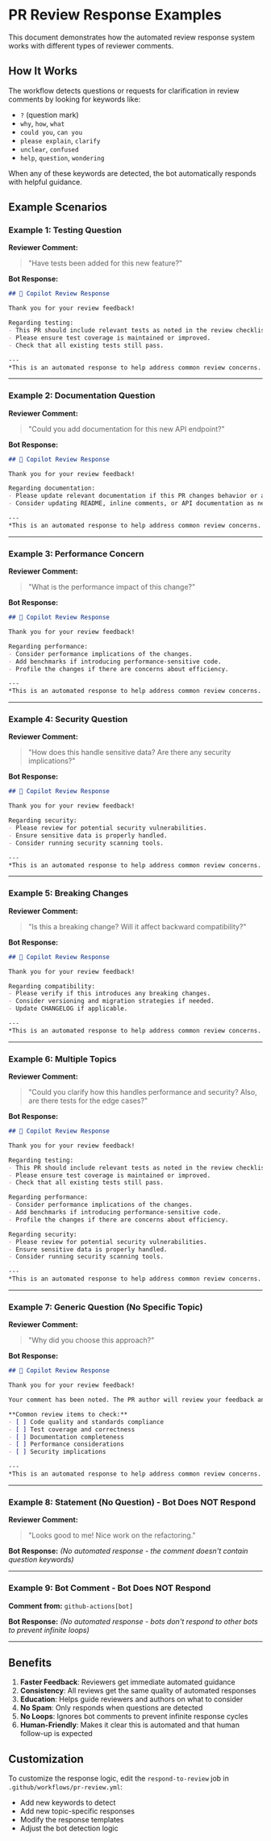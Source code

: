 # PR Review Response Examples

This document demonstrates how the automated review response system works with different types of reviewer comments.

## How It Works

The workflow detects questions or requests for clarification in review comments by looking for keywords like:
- `?` (question mark)
- `why`, `how`, `what`
- `could you`, `can you`
- `please explain`, `clarify`
- `unclear`, `confused`
- `help`, `question`, `wondering`

When any of these keywords are detected, the bot automatically responds with helpful guidance.

## Example Scenarios

### Example 1: Testing Question

**Reviewer Comment:**
> "Have tests been added for this new feature?"

**Bot Response:**
```markdown
## 🤖 Copilot Review Response

Thank you for your review feedback! 

Regarding testing:
- This PR should include relevant tests as noted in the review checklist.
- Please ensure test coverage is maintained or improved.
- Check that all existing tests still pass.

---
*This is an automated response to help address common review concerns. The PR author will provide specific answers to your questions.*
```

---

### Example 2: Documentation Question

**Reviewer Comment:**
> "Could you add documentation for this new API endpoint?"

**Bot Response:**
```markdown
## 🤖 Copilot Review Response

Thank you for your review feedback! 

Regarding documentation:
- Please update relevant documentation if this PR changes behavior or adds features.
- Consider updating README, inline comments, or API documentation as needed.

---
*This is an automated response to help address common review concerns. The PR author will provide specific answers to your questions.*
```

---

### Example 3: Performance Concern

**Reviewer Comment:**
> "What is the performance impact of this change?"

**Bot Response:**
```markdown
## 🤖 Copilot Review Response

Thank you for your review feedback! 

Regarding performance:
- Consider performance implications of the changes.
- Add benchmarks if introducing performance-sensitive code.
- Profile the changes if there are concerns about efficiency.

---
*This is an automated response to help address common review concerns. The PR author will provide specific answers to your questions.*
```

---

### Example 4: Security Question

**Reviewer Comment:**
> "How does this handle sensitive data? Are there any security implications?"

**Bot Response:**
```markdown
## 🤖 Copilot Review Response

Thank you for your review feedback! 

Regarding security:
- Please review for potential security vulnerabilities.
- Ensure sensitive data is properly handled.
- Consider running security scanning tools.

---
*This is an automated response to help address common review concerns. The PR author will provide specific answers to your questions.*
```

---

### Example 5: Breaking Changes

**Reviewer Comment:**
> "Is this a breaking change? Will it affect backward compatibility?"

**Bot Response:**
```markdown
## 🤖 Copilot Review Response

Thank you for your review feedback! 

Regarding compatibility:
- Please verify if this introduces any breaking changes.
- Consider versioning and migration strategies if needed.
- Update CHANGELOG if applicable.

---
*This is an automated response to help address common review concerns. The PR author will provide specific answers to your questions.*
```

---

### Example 6: Multiple Topics

**Reviewer Comment:**
> "Could you clarify how this handles performance and security? Also, are there tests for the edge cases?"

**Bot Response:**
```markdown
## 🤖 Copilot Review Response

Thank you for your review feedback! 

Regarding testing:
- This PR should include relevant tests as noted in the review checklist.
- Please ensure test coverage is maintained or improved.
- Check that all existing tests still pass.

Regarding performance:
- Consider performance implications of the changes.
- Add benchmarks if introducing performance-sensitive code.
- Profile the changes if there are concerns about efficiency.

Regarding security:
- Please review for potential security vulnerabilities.
- Ensure sensitive data is properly handled.
- Consider running security scanning tools.

---
*This is an automated response to help address common review concerns. The PR author will provide specific answers to your questions.*
```

---

### Example 7: Generic Question (No Specific Topic)

**Reviewer Comment:**
> "Why did you choose this approach?"

**Bot Response:**
```markdown
## 🤖 Copilot Review Response

Thank you for your review feedback! 

Your comment has been noted. The PR author will review your feedback and provide clarification or make necessary changes.

**Common review items to check:**
- [ ] Code quality and standards compliance
- [ ] Test coverage and correctness
- [ ] Documentation completeness
- [ ] Performance considerations
- [ ] Security implications

---
*This is an automated response to help address common review concerns. The PR author will provide specific answers to your questions.*
```

---

### Example 8: Statement (No Question) - Bot Does NOT Respond

**Reviewer Comment:**
> "Looks good to me! Nice work on the refactoring."

**Bot Response:**
*(No automated response - the comment doesn't contain question keywords)*

---

### Example 9: Bot Comment - Bot Does NOT Respond

**Comment from:** `github-actions[bot]`

**Bot Response:**
*(No automated response - bots don't respond to other bots to prevent infinite loops)*

---

## Benefits

1. **Faster Feedback**: Reviewers get immediate automated guidance
2. **Consistency**: All reviews get the same quality of automated responses
3. **Education**: Helps guide reviewers and authors on what to consider
4. **No Spam**: Only responds when questions are detected
5. **No Loops**: Ignores bot comments to prevent infinite response cycles
6. **Human-Friendly**: Makes it clear this is automated and that human follow-up is expected

## Customization

To customize the response logic, edit the `respond-to-review` job in `.github/workflows/pr-review.yml`:

- Add new keywords to detect
- Add new topic-specific responses
- Modify the response templates
- Adjust the bot detection logic
